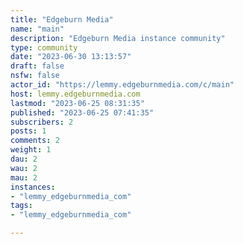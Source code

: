 ```yaml
---
title: "Edgeburn Media" 
name: "main"
description: "Edgeburn Media instance community"
type: community
date: "2023-06-30 13:13:57"
draft: false
nsfw: false
actor_id: "https://lemmy.edgeburnmedia.com/c/main"
host: lemmy.edgeburnmedia.com
lastmod: "2023-06-25 08:31:35"
published: "2023-06-25 07:41:35"
subscribers: 2
posts: 1
comments: 2
weight: 1
dau: 2
wau: 2
mau: 2
instances:
- "lemmy_edgeburnmedia_com"
tags: 
- "lemmy_edgeburnmedia_com"

---
```

